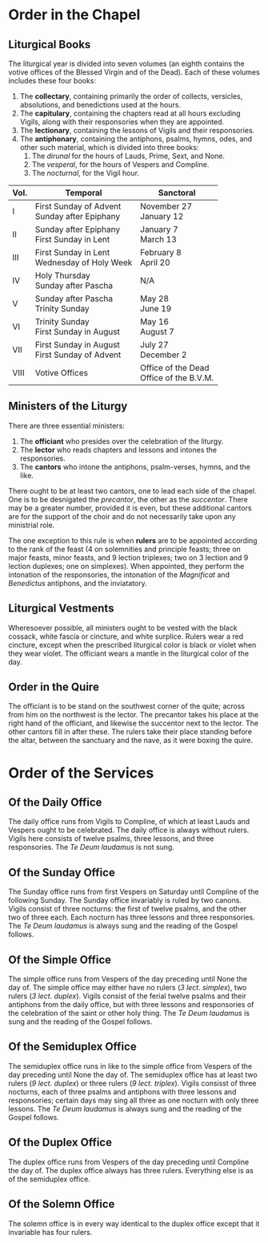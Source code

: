 # Order in the Chapel

## Liturgical Books

The liturgical year is divided into seven volumes (an eighth contains the votive offices of the Blessed Virgin and of the Dead). Each of these volumes includes these four books:

1. The **collectary**, containing primarily the order of collects, versicles, absolutions, and benedictions used at the hours.
2. The **capitulary**, containing the chapters read at all hours excluding Vigils, along with their responsories when they are appointed.
3. The **lectionary**, containing the lessons of Vigils and their responsories.
4. The **antiphonary**, containing the antiphons, psalms, hymns, odes, and other such material, which is divided into three books:
	1. The *dirunal* for the hours of Lauds, Prime, Sext, and None.
	2. The *vesperal*, for the hours of Vespers and Compline.
	3. The *nocturnal*, for the Vigil hour.

| Vol. | Temporal                                         | Sanctoral                                  |
|------|--------------------------------------------------|--------------------------------------------|
| I    | First Sunday of Advent<br>Sunday after Epiphany  | November 27<br>January 12                  |
| II   | Sunday after Epiphany<br>First Sunday in Lent    | January 7<br>March 13                      |
| III  | First Sunday in Lent<br>Wednesday of Holy Week   | February 8<br>April 20                     |
| IV   | Holy Thursday<br>Sunday after Pascha             | N/A                                        |
| V    | Sunday after Pascha<br>Trinity Sunday            | May 28<br>June 19                          |
| VI   | Trinity Sunday<br>First Sunday in August         | May 16<br>August 7                         |
| VII  | First Sunday in August<br>First Sunday of Advent | July 27<br>December 2                      |
| VIII | Votive Offices                                   | Office of the Dead<br>Office of the B.V.M. |

## Ministers of the Liturgy

There are three essential ministers:

1. The **officiant** who presides over the celebration of the liturgy.
2. The **lector** who reads chapters and lessons and intones the responsories.
3. The **cantors** who intone the antiphons, psalm-verses, hymns, and the like.

There ought to be at least two cantors, one to lead each side of the chapel. One is to be desnigated the *precantor*, the other as the *succentor*. There may be a greater number, provided it is even, but these additional cantors are for the support of the choir and do not necessarily take upon any ministrial role.

The one exception to this rule is when **rulers** are to be appointed according to the rank of the feast (4 on solemnities and principle feasts; three on major feasts, minor feasts, and 9 lection triplexes; two on 3 lection and 9 lection duplexes; one on simplexes). When appointed, they perform the intonation of the responsories, the intonation of the *Magnificat* and *Benedictus* antiphons, and the inviatatory.

## Liturgical Vestments

Wheresoever possible, all ministers ought to be vested with the black cossack, white fascia or cincture, and white surplice. Rulers wear a red cincture, except when the prescribed liturgical color is black or violet when they wear violet. The officiant wears a mantle in the liturgical color of the day.

## Order in the Quire

The officiant is to be stand on the southwest corner of the quite; across from him on the northwest is the lector. The precantor takes his place at the right hand of the officiant, and likewise the succentor next to the lector. The other cantors fill in after these. The rulers take their place standing before the altar, between the sanctuary and the nave, as it were boxing the quire.

# Order of the Services

## Of the Daily Office

The daily office runs from Vigils to Compline, of which at least Lauds and Vespers ought to be celebrated. The daily office is always without rulers. Vigils here consists of twelve psalms, three lessons, and three responsories. The *Te Deum laudamus* is not sung.

## Of the Sunday Office

The Sunday office runs from first Vespers on Saturday until Compline of the following Sunday. The Sunday office invariably is ruled by two canons. Vigils consist of three nocturns: the first of twelve psalms, and the other two of three each. Each nocturn has three lessons and three responsories. The *Te Deum laudamus* is always sung and the reading of the Gospel follows.

## Of the Simple Office

The simple office runs from Vespers of the day preceding until None the day of. The simple office may either have no rulers (*3 lect. simplex*), two rulers (*3 lect. duplex*). Vigils consist of the ferial twelve psalms and their antiphons from the daily office, but with three lessons and responsories of the celebration of the saint or other holy thing. The *Te Deum laudamus* is sung and the reading of the Gospel follows.

## Of the Semiduplex Office

The semiduplex office runs in like to the simple office from Vespers of the day preceding until None the day of. The semiduplex office has at least two rulers (*9 lect. duplex*) or three rulers (*9 lect. triplex*). Vigils consisst of three nocturns, each of three psalms and antiphons with three lessons and responsories; certain days may sing all three as one nocturn with only three lessons. The *Te Deum laudamus* is always sung and the reading of the Gospel follows.

## Of the Duplex Office

The duplex office runs from Vespers of the day preceding until Compline the day of. The duplex office always has three rulers. Everything else is as of the semiduplex office.

## Of the Solemn Office

The solemn office is in every way identical to the duplex office except that it invariable has four rulers.
